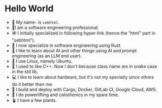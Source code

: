 
# Hello World

- :wave: My name- is `sebhtml`.
- :wrench:I am a software engineering professional.
- :spider_web: I initially specialized in following hyper-link (hence the "html" part in "sebhtml").
- :crab: I now specialize in software engineering using Rust.
- :robot: I like to learn about AI and other things using AI and prompt engineering (as an LLM end user).
- :penguin: I use Linux, namely Ubuntu.
- :t-rex: I used to like C++. Now I don't because class name are in snake case in the std lib.
- :computer: I like to learn about hardware, but it's not my specialty since others do it better than me.
- :steam_locomotive: I build and deploy with Cargo, Docker, GitLab CI, Google Cloud, AWS.
- :monkey: I do powerlifting and calisthenics in my spare time.
- :potted_plant: I have a few plants.

